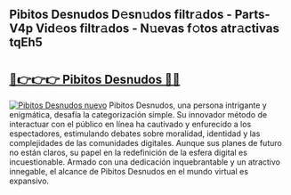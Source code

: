 ## Pibitos Desnudos D𝚎sn𝚞dos filtr𝚊dos - Parts-V4p Vid𝚎os filtr𝚊dos - N𝚞evas f𝚘tos atr𝚊ctivas tqEh5

# <h2><a href="http://mb3liiu.tromn.icu/?c=Pibitos+Desnudos">🔗👉👉👉 Pibitos Desnudos 🔗🔗</a></h2>

[![Pibitos Desnudos nuevo](https://i.imgur.com/pEAQMta.gif)](http://mb3liiu.tromn.icu/?c=Pibitos+Desnudos)
Pibitos Desnudos, una persona intrigante y enigmática, desafía la categorización simple. Su innovador método de interactuar con el público en línea ha cautivado y enfurecido a los espectadores, estimulando debates sobre moralidad, identidad y las complejidades de las comunidades digitales. Aunque sus planes de futuro no están claros, su papel en la redefinición de la esfera digital es incuestionable. Armado con una dedicación inquebrantable y un atractivo innegable, el alcance de Pibitos Desnudos en el mundo virtual es expansivo.
